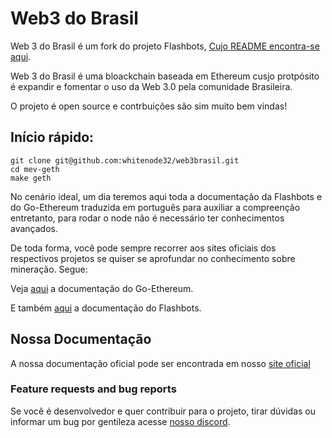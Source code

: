 # Web3 do Brasil

Web 3 do Brasil é um fork do projeto Flashbots, [Cujo README encontra-se aqui](README.flashbots.md).

Web 3 do Brasil é uma bloackchain baseada em Ethereum cusjo protpósito é expandir e fomentar o uso da Web 3.0 pela comunidade Brasileira.

O projeto é open source e contrbuições são sim muito bem vindas!

## Início rápido:

```
git clone git@github.com:whitenode32/web3brasil.git
cd mev-geth
make geth
```
No cenário ideal, um dia teremos aqui toda a documentação da Flashbots e do Go-Ethereum traduzida em português para auxiliar a compreenção entretanto, para rodar o node não é necessário ter conhecimentos avançados. 

De toda forma, você pode sempre recorrer aos sites oficiais dos respectivos projetos se quiser se aprofundar no conhecimento sobre mineração. Segue:


Veja [aqui](https://geth.ethereum.org/docs/install-and-build/installing-geth#build-go-ethereum-from-source-code) a documentação do Go-Ethereum.

E também [aqui](https://docs.flashbots.net) a documentação do Flashbots. 


## Nossa Documentação

A nossa documentação oficial pode ser encontrada em nosso [site oficial](https://docs.w3bcoin.com.br)

### Feature requests and bug reports

Se você é desenvolvedor e quer contribuir para o projeto, tirar dúvidas ou informar um bug por gentileza acesse [nosso discord](https://discord.gg/efxeFzjJ).


